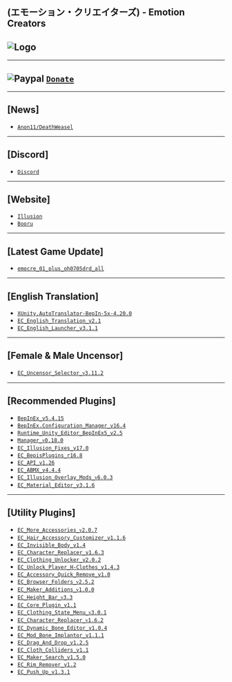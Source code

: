 (エモーション・クリエイターズ) - Emotion Creators
--

![Logo](https://i.imgur.com/h7vJ6Kj.png")
--

---
![Paypal](https://i.imgur.com/3V57ymK.png") [`Donate`](https://paypal.me/PastebinSupport?locale.x=en_US)
--

---
**[News]** 
--
- [`Anon11/DeathWeasel`](https://www.patreon.com/posts/53085409)

---
**[Discord]**
--
- [`Discord`](https://discord.gg/hevygx6)

---
**[Website]**
--
- [`Illusion`](http://www.illusion.jp/preview/emocre/index.php)
- [`Booru`](https://www.patreon.com/posts/30803118)

---
**[Latest Game Update]**
--
- [`emocre_01_plus_oh0705drd_all`](https://mega.nz/#!ENAmUQSD!oNhEnvwDJeFaPNLyaQPfS3y5R_wyupBkAW6tk_Ox4RA)

---
**[English Translation]**
--
- [`XUnity.AutoTranslator-BepIn-5x-4.20.0`](https://github.com/bbepis/XUnity.AutoTranslator/releases)
- [`EC_English_Translation_v2.1`](https://www.patreon.com/posts/26682716)
- [`EC_English_Launcher_v3.1.1`](https://github.com/IllusionMods/IllusionLaunchers/releases)

---
**[Female & Male Uncensor]**
--
- [`EC_Uncensor_Selector_ᴠ3.11.2`](https://github.com/IllusionMods/KK_Plugins)

---
**[Recommended Plugins]**
--
- [`BepInEx_v5.4.15`](https://github.com/BepInEx/BepInEx/releases)
- [`BepInEx.Configuration_Manager_v16.4`](https://github.com/BepInEx/BepInEx.ConfigurationManager/releases/tag/v16.4)
- [`Runtime_Unity_Editor_BepInEx5_v2.5`](https://github.com/ManlyMarco/RuntimeUnityEditor/releases/latest)
- [`Manager_ᴠ0.18.0`](https://github.com/IllusionMods/KKManager/releases)
- [`EC_Illusion_Fixes_v17.0`](https://github.com/IllusionMods/IllusionFixes/releases)
- [`EC_BepisPlugins_r16.8`](https://github.com/IllusionMods/BepisPlugins/releases) 
- [`EC_API_v1.26`](https://github.com/IllusionMods/IllusionModdingAPI/releases)
- [`EC_ABMX_v4.4.4`](https://github.com/ManlyMarco/ABMX/releases)
- [`EC_Illusion_Overlay_Mods_ᴠ6.0.3`](https://github.com/ManlyMarco/Illusion-Overlay-Mods/releases/) 
- [`EC_Material_Editor_v3.1.6`](https://github.com/IllusionMods/KK_Plugins)

---
**[Utility Plugins]**
--
- [`EC_More_Accessories_ᴠ2.0.7`](https://github.com/jalil49/MoreAccessories/releases)
- [`EC_Hair_Accessory_Customizer_v1.1.6`](https://github.com/IllusionMods/KK_Plugins)
- [`EC_Invisible_Body_v1.4`](https://github.com/IllusionMods/KK_Plugins)
- [`EC_Character_Replacer_v1.6.3`](https://github.com/IllusionMods/CharacterReplacer/releases)
- [`EC_Clothing_Unlocker_v2.0.2`](https://github.com/IllusionMods/KK_Plugins)
- [`EC_Unlock_Player_H-Clothes_v1.4.3`](https://github.com/Mantas-2155X/UnlockPlayerHClothes/releases)
- [`EC_Accessory_Quick_Remove_v1.0`](https://github.com/IllusionMods/KK_Plugins)
- [`EC_Browser_Folders_ᴠ2.5.2`](https://www.patreon.com/posts/40644638)
- [`EC_Maker_Additions_ᴠ1.0.0`](https://github.com/Mantas-2155X/MakerAdditions)
- [`EC_Height_Bar_ᴠ3.3`](https://www.patreon.com/posts/35859949)
- [`EC_Core_Plugin_v1.1`](https://github.com/ManlyMarco/EC_CorePlugins)
- [`EC_Clothing_State_Menu_ᴠ3.0.1`](https://www.patreon.com/posts/37378336)
- [`EC_Character_Replacer_ᴠ1.6.2`](https://github.com/IllusionMods/CharacterReplacer/releases)
- [`EC_Dynamic_Bone_Editor_v1.0.4`](https://github.com/IllusionMods/KK_Plugins)
- [`EC_Mod_Bone_Implantor_v1.1.1`](https://github.com/IllusionMods/ModBoneImplantor)
- [`EC_Drag_And_Drop_v1.2.5`](https://github.com/IllusionMods/DragAndDrop)
- [`EC_Cloth_Colliders_v1.1`](https://www.patreon.com/posts/35139324)
- [`EC_Maker_Search_v1.5.0`](https://github.com/Mantas-2155X/MakerSearch/releases/tag/v1.5.0)
- [`EC_Rim_Remover_v1.2`](https://github.com/IllusionMods/RimRemover)
- [`EC_Push_Up_v1.3.1`](https://github.com/IllusionMods/KK_Plugins)
